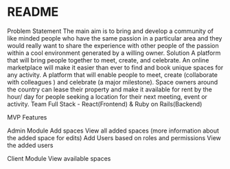 # README

Problem Statement
The main aim is to bring and develop a community of like minded people who have the same passion in a particular area and they would really want to share the experience with other people of the passion within a cool environment generated by a willing owner.
Solution
A platform that will bring people together to meet, create, and celebrate. An online marketplace will make it easier than ever to find and book unique spaces for any activity.
A platform that will enable people to meet, create (collaborate with colleagues ) and celebrate (a major milestone). Space owners around the country can lease their property and make it available for rent by the hour/ day for people seeking a location for their next meeting, event or activity. 
Team
Full Stack - React(Frontend) & Ruby on Rails(Backend)

MVP Features

Admin Module
Add spaces
View all added spaces (more information about the added space for edits)
Add Users based on roles and permissions
View the added users 

Client Module
View available spaces
